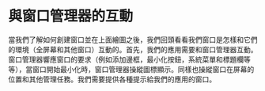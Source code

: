 與窗口管理器的互動
===

當我們了解如何創建窗口並在上面繪圖之後，我們回頭看看我們窗口是怎樣和它們的環境（全屏幕和其他窗口）互動的。首先，我們的應用需要和窗口管理器互動。窗口管理器響應窗口的要求（例如添加邊框，最小化按鈕，系統菜單和標題欄等等），當窗口開始最小化時，窗口管理器操縱圖標顯示。同樣也操縱窗口在屏幕的位置和其他管理任務。我們需要提供各種提示給我們的應用的窗口。

